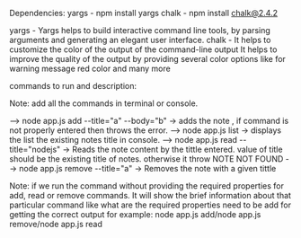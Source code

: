 Dependencies: yargs - npm install yargs chalk - npm install chalk@2.4.2

yargs - Yargs helps to build interactive command line tools, by parsing arguments and generating an elegant user interface.
chalk - It helps to customize the color of the output of the command-line output It helps to improve the quality of the output 
by providing several color options like for warning message red color and many more


commands to run and description:

Note: add all the commands in terminal or console.

--> node app.js add --title="a" --body="b" -> adds the note , if command is not properly entered then throws the error.
--> node app.js list -> displays the list the existing notes title in console.
--> node app.js read --title="nodejs" -> Reads the note content by the tittle entered. value of title should be the existing title of notes.
otherwise it throw NOTE NOT FOUND
--> node app.js remove --title="a" -> Removes the note with a given tittle


Note: if we run the command without providing the required properties for add, read or remove commands.
It will show the brief information about that particular command like what are the required properties 
need to be add for getting the correct output for example: node app.js add/node app.js remove/node app.js read

